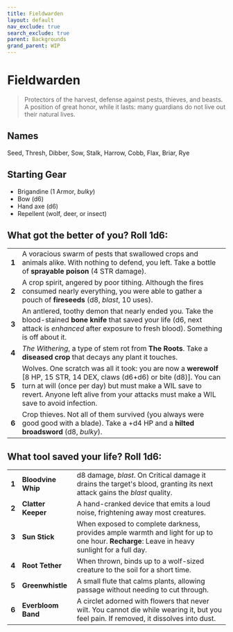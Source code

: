 ```yaml
---
title: Fieldwarden
layout: default
nav_exclude: true
search_exclude: true
parent: Backgrounds
grand_parent: WIP
---
```


# Fieldwarden

> Protectors of the harvest, defense against pests, thieves, and beasts. A position of great honor, while it lasts: many guardians do not live out their natural lives. 

## Names

Seed, Thresh, Dibber, Sow, Stalk, Harrow, Cobb, Flax, Briar, Rye 

## Starting Gear

- Brigandine (1 Armor, _bulky_)
- Bow (d6)
- Hand axe (d6)
- Repellent (wolf, deer, or insect)
 
## What got the better of you? Roll 1d6:

|       |                                                                         |
| ----- | --------------------------------------------------------------- |
| **1** | A voracious swarm of pests that swallowed crops and animals alike. With nothing to defend, you left. Take a bottle of **sprayable poison** (4 STR damage).         |
| **2** | A crop spirit, angered by poor tithing. Although the fires consumed nearly everything, you were able to gather a pouch of **fireseeds** (d8, _blast_, 10 uses).        |
| **3** | An antlered, toothy demon that nearly ended you. Take the blood-stained **bone knife** that saved your life (d6, next attack is _enhanced_ after exposure to fresh blood). Something is off about it. |
| **4** | _The Withering_, a type of stem rot from **The Roots**. Take a **diseased crop** that decays any plant it touches.                        |
| **5** | Wolves. One scratch was all it took: you are now a **werewolf** [8 HP, 15 STR, 14 DEX, claws (d6+d6) or bite (d8)]. You can turn at will (once per day) but must make a WIL save to revert. Anyone left alive from your attacks must make a WIL save to avoid infection. |
| **6** | Crop thieves. Not all of them survived (you always were good good with a blade). Take a +d4 HP and a **hilted broadsword** (d8, _bulky_).  |

## What tool saved your life? Roll 1d6:

|       |                    |                                                                                                                                               |
| ----- | ------------------ | --------------------------------------------------------------------------------------------------------------------------------------------- |
| **1** | **Bloodvine Whip** | d8 damage, _blast_. On Critical damage it drains the target's blood, granting its next attack gains the  _blast_ quality.             |
| **2** | **Clatter Keeper** | A hand-cranked device that emits a loud noise, frightening away most creatures.                                                               |
| **3** | **Sun Stick**      | When exposed to complete darkness, provides ample warmth and light for up to one hour. **Recharge**: Leave in heavy sunlight for a full day.  |
| **4** | **Root Tether**    | When thrown, binds up to a wolf-sized creature to the soil for a short time.                                                                        |
| **5** | **Greenwhistle**   | A small flute that calms plants, allowing passage without needing to cut through.                                                   |
| **6** | **Everbloom Band** | A circlet adorned with flowers that never wilt. You cannot die while wearing it, but you feel pain. If removed, it dissolves into dust. |
